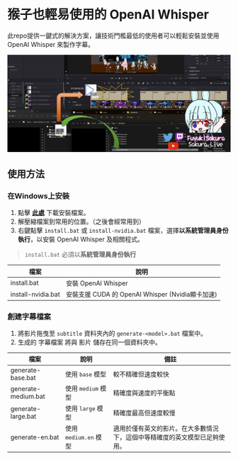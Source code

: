 # 猴子也輕易使用的 OpenAI Whisper

此repo提供一鍵式的解決方案，讓技術門檻最低的使用者可以輕鬆安裝並使用 OpenAI Whisper 來製作字幕。

![OpenAI Whisper 工作流程](./images/workflow_illustrate.jpg)

## 使用方法

### 在Windows上安裝

1. 點擊 [**此處**](https://github.com/FuyukiSakura/openai-whisper-for-noobs/releases/latest/download/whisper-installer-windows.zip) 下載安裝檔案。
2. 解壓縮檔案到常用的位置。（之後會經常用到）
3. 右鍵點擊 `install.bat` 或 `install-nvidia.bat` 檔案，選擇**以系統管理員身份執行**，以安裝 OpenAI Whisper 及相關程式。

> `install.bat` 必須以**系統管理員身份執行**

| 檔案 | 說明 |
| ---- | ----------- |
| install.bat | 安裝 OpenAI Whisper |
| install-nvidia.bat | 安裝支援 CUDA 的 OpenAI Whisper (Nvidia顯卡加速) |

### 創建字幕檔案

1. 將影片拖曳至 `subtitle` 資料夾內的 `generate-<model>.bat` 檔案中。
2. 生成的 字幕檔案 將與 影片 儲存在同一個資料夾中。

| 檔案 | 說明 | 備註 |
| ---- | ----------- | ---- |
| generate-base.bat | 使用 `base` 模型 | 較不精確但速度較快 |
| generate-medium.bat | 使用 `medium` 模型 | 精確度與速度的平衡點 |
| generate-large.bat | 使用 `large` 模型 | 精確度最高但速度較慢 |
| generate-en.bat | 使用 `medium.en` 模型 | 適用於僅有英文的影片。在大多數情況下，這個中等精確度的英文模型已足夠使用。 |
